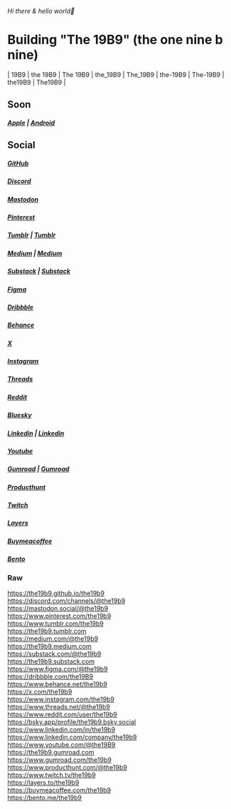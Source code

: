 *Hi there & hello world👋*  
# **Building "The 19B9" (the one nine b nine)**  
| 19B9 | the 19B9 | The 19B9 | the_19B9 | The_19B9 | the-19B9 | The-19B9 | the19B9 | The19B9 |  
  
  
## Soon  
##### [Apple](https://apps.apple.com/us/app/the19b9) | [Android](https://play.google.com/store/apps/details?id=com.the19b9)  
  
## Social  
##### [GitHub](https://the19b9.github.io/the19b9)
##### [Discord](https://discord.com/channels/@the19b9)
##### [Mastodon](https://mastodon.social/@the19b9)
##### [Pinterest](https://www.pinterest.com/the19b9)
##### [Tumblr](https://the19b9.tumblr.com) | [Tumblr](https://www.tumblr.com/the19b9)
##### [Medium](https://the19b9.medium.com) | [Medium](https://medium.com/@the19b9)
##### [Substack](https://the19b9.substack.com) | [Substack](https://substack.com/@the19b9)
##### [Figma](https://www.figma.com/@the19b9)
##### [Dribbble](https://dribbble.com/the19B9)
##### [Behance](https://www.behance.net/the19b9)
##### [X](https://x.com/the19b9)
##### [Instagram](https://www.instagram.com/the19b9)
##### [Threads](https://www.threads.net/@the19b9)
##### [Reddit](https://www.reddit.com/user/the19b9)
##### [Bluesky](https://bsky.app/profile/the19b9.bsky.social)
##### [Linkedin](https://www.linkedin.com/company/the19b9) | [Linkedin](https://www.linkedin.com/in/the19b9)
##### [Youtube](https://www.youtube.com/@the19B9)
##### [Gumroad](https://the19b9.gumroad.com) | [Gumroad](https://www.gumroad.com/the19b9)
##### [Producthunt](https://www.producthunt.com/@the19b9)
##### [Twitch](https://www.twitch.tv/the19b9)
##### [Layers](https://layers.to/the19b9)
##### [Buymeacoffee](https://buymeacoffee.com/the19b9)
##### [Bento](https://bento.me/the19b9)
  
### Raw
https://the19b9.github.io/the19b9  
https://discord.com/channels/@the19b9  
https://mastodon.social/@the19b9  
https://www.pinterest.com/the19b9  
https://www.tumblr.com/the19b9  
https://the19b9.tumblr.com  
https://medium.com/@the19b9  
https://the19b9.medium.com  
https://substack.com/@the19b9  
https://the19b9.substack.com  
https://www.figma.com/@the19b9  
https://dribbble.com/the19B9  
https://www.behance.net/the19b9  
https://x.com/the19b9  
https://www.instagram.com/the19b9  
https://www.threads.net/@the19b9  
https://www.reddit.com/user/the19b9  
https://bsky.app/profile/the19b9.bsky.social  
https://www.linkedin.com/in/the19b9  
https://www.linkedin.com/company/the19b9  
https://www.youtube.com/@the19B9  
https://the19b9.gumroad.com  
https://www.gumroad.com/the19b9  
https://www.producthunt.com/@the19b9  
https://www.twitch.tv/the19b9  
https://layers.to/the19b9  
https://buymeacoffee.com/the19b9  
https://bento.me/the19b9  
  
<!--
**the19b9/the19b9** is a ✨ _special_ ✨ repository because its `README.md` (this file) appears on your GitHub profile.

Here are some ideas to get you started:

- 🔭 I’m currently working on ...
- 🌱 I’m currently learning ...
- 👯 I’m looking to collaborate on ...
- 🤔 I’m looking for help with ...
- 💬 Ask me about ...
- 📫 How to reach me: ...
- 😄 Pronouns: ...
- ⚡ Fun fact: ...
-->
